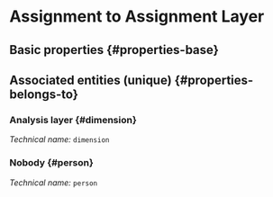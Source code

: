 # Assignment to Assignment Layer
<!--- THIS FILE IS GENERATED PLEASE DO NOT EDIT IT DIRECTLY --->



<OH code="dimensionToPerson"/>


## Basic properties {#properties-base}



## Associated entities (unique) {#properties-belongs-to}

### Analysis layer {#dimension}



*Technical name:* ```dimension```
<PH code="dimensionToPerson:dimension"/>

### Nobody {#person}



*Technical name:* ```person```
<PH code="dimensionToPerson:person"/>





